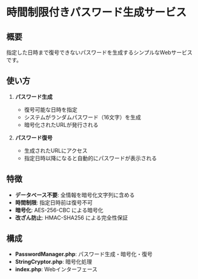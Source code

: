 # 時間制限付きパスワード生成サービス

## 概要
指定した日時まで復号できないパスワードを生成するシンプルなWebサービスです。

## 使い方
1. **パスワード生成**
   - 復号可能な日時を指定
   - システムがランダムパスワード（16文字）を生成
   - 暗号化されたURLが発行される

2. **パスワード復号**
   - 生成されたURLにアクセス
   - 指定日時以降になると自動的にパスワードが表示される

## 特徴
- **データベース不要**: 全情報を暗号化文字列に含める
- **時間制限**: 指定日時前は復号不可
- **暗号化**: AES-256-CBC による暗号化
- **改ざん防止**: HMAC-SHA256 による完全性保証

## 構成
- **PasswordManager.php**: パスワード生成・暗号化・復号
- **StringCryptor.php**: 暗号化処理
- **index.php**: Webインターフェース
